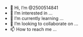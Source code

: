 - 👋 Hi, I’m @2500514841
- 👀 I’m interested in ...
- 🌱 I’m currently learning ...
- 💞️ I’m looking to collaborate on ...
- 📫 How to reach me ...

<!---
2500514841/2500514841 is a ✨ special ✨ repository because its `README.md` (this file) appears on your GitHub profile.
You can click the Preview link to take a look at your changes.
--->

